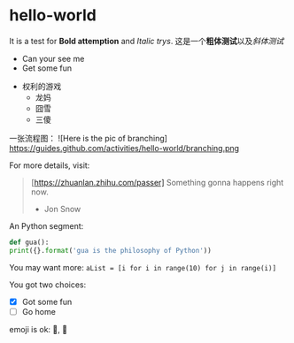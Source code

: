 # hello-world


It is a test for **Bold attemption** and *Italic trys*.
这是一个**粗体测试**以及*斜体测试*

 
* Can your see me
* Get some fun

    

- 权利的游戏
  - 龙妈
  - 囧雪
  - 三傻

 一张流程图：
 ![Here is the pic of branching]
 https://guides.github.com/activities/hello-world/branching.png

 For more details, visit:
 > [https://zhuanlan.zhihu.com/passer]
 > Something gonna happens right now.
 > - Jon Snow

An Python segment:
```python
def gua():
print({}.format('gua is the philosophy of Python'))
```  

You may want more: `aList = [i for i in range(10) for j in range(i)]`

You got two choices:
- [x] Got some fun
- [ ]  Go home 

emoji is ok: :camel:, :monkey:
